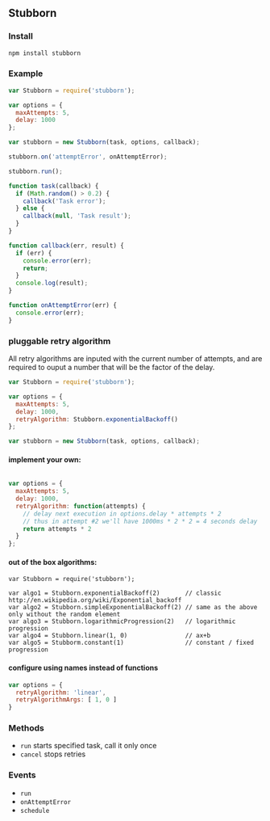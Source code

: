## Stubborn

### Install
```sh
npm install stubborn
```

### Example
```js
var Stubborn = require('stubborn');

var options = {
  maxAttempts: 5,
  delay: 1000
};

var stubborn = new Stubborn(task, options, callback);

stubborn.on('attemptError', onAttemptError);

stubborn.run();

function task(callback) {
  if (Math.random() > 0.2) {
    callback('Task error');
  } else {
    callback(null, 'Task result');
  }
}

function callback(err, result) {
  if (err) {
    console.error(err);
    return;
  }
  console.log(result);
}

function onAttemptError(err) {
  console.error(err);
}

```
### pluggable retry algorithm
All retry algorithms are inputed with the current number of attempts, and are required to ouput a number that will be the factor of the delay.
```js
var Stubborn = require('stubborn');

var options = {
  maxAttempts: 5,
  delay: 1000,
  retryAlgorithm: Stubborn.exponentialBackoff()
};

var stubborn = new Stubborn(task, options, callback);

```
#### implement your own:
```js

var options = {
  maxAttempts: 5,
  delay: 1000,
  retryAlgorithm: function(attempts) {
    // delay next execution in options.delay * attempts * 2 
    // thus in attempt #2 we'll have 1000ms * 2 * 2 = 4 seconds delay
    return attempts * 2
  }
};
``` 
#### out of the box algorithms:
```
var Stubborn = require('stubborn');

var algo1 = Stubborn.exponentialBackoff(2)       // classic http://en.wikipedia.org/wiki/Exponential_backoff
var algo2 = Stubborn.simpleExponentialBackoff(2) // same as the above only without the random element
var algo3 = Stubborn.logarithmicProgression(2)   // logarithmic progression
var algo4 = Stubborn.linear(1, 0)                // ax+b
var algo5 = Stubborm.constant(1)                 // constant / fixed progression
```
#### configure using names instead of functions
```js
var options = {
  retryAlgorithm: 'linear',
  retryAlgorithmArgs: [ 1, 0 ]
}
```
### Methods
 * ```run``` starts specified task, call it only once
 * ```cancel``` stops retries

### Events
 * ```run```
 * ```onAttemptError```
 * ```schedule```
